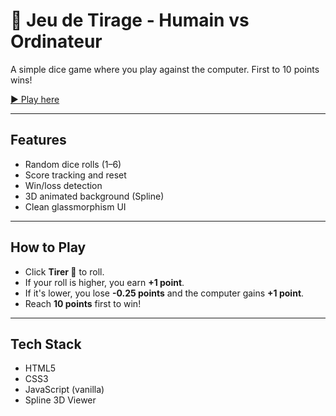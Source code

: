 # 🎲 Jeu de Tirage - Humain vs Ordinateur

A simple dice game where you play against the computer. First to 10 points wins!

[▶️ Play here](jeu-de-tirage.netlify.app)

---

## Features
- Random dice rolls (1–6)
- Score tracking and reset
- Win/loss detection
- 3D animated background (Spline)
- Clean glassmorphism UI

---

## How to Play
- Click **Tirer 🎲** to roll.
- If your roll is higher, you earn **+1 point**.
- If it's lower, you lose **-0.25 points** and the computer gains **+1 point**.
- Reach **10 points** first to win!

---

## Tech Stack
- HTML5
- CSS3
- JavaScript (vanilla)
- Spline 3D Viewer

